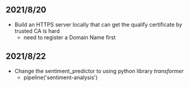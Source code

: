 ## 2021/8/20
- Build an HTTPS server locally that can get the qualify certificate by trusted CA is hard
	- need to register a Domain Name first
	
## 2021/8/22
- Change the sentiment_predictor to using python library *transformer*
	- pipeline('sentiment-analysis')